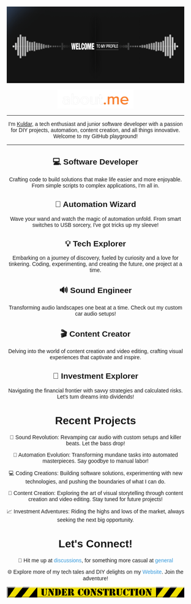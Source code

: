 <div align="center" style="font-family: 'Arial', sans-serif; padding: 20px;">
  <img src="./Assets/welcome.gif" alt="Welcome" width="1000" height="200">
  
  <p>

  </p>
  <img src="./Assets/About.me.png" alt="About me" width="200" height="50">
  <hr style="border-color: #ffffff;">
  
  <p>I'm <a href="https://github.com/Kuldar" text-decoration: none;">Kuldar</a>, a tech enthusiast and junior software developer with a passion for DIY projects, automation, content creation, and all things innovative. Welcome to my GitHub playground!</p>
  <hr style="border-color: #ffffff;">

  <h2>💻 Software Developer</h2>
  <p>Crafting code to build solutions that make life easier and more enjoyable. From simple scripts to complex applications, I'm all in.</p>

  <h2>🤖 Automation Wizard</h2>
  <p>Wave your wand and watch the magic of automation unfold. From smart switches to USB sorcery, I've got tricks up my sleeve!</p>

  <h2>💡 Tech Explorer</h2>
  <p>Embarking on a journey of discovery, fueled by curiosity and a love for tinkering. Coding, experimenting, and creating the future, one project at a time.</p>
  
  <h2>🔊 Sound Engineer</h2>
  <p>Transforming audio landscapes one beat at a time. Check out my custom car audio setups!</p>

  <h2>🎬 Content Creator</h2>
  <p>Delving into the world of content creation and video editing, crafting visual experiences that captivate and inspire.</p>

  <h2>💼 Investment Explorer</h2>
  <p>Navigating the financial frontier with savvy strategies and calculated risks. Let's turn dreams into dividends!</p>



  <h1>Recent Projects</h1>

  <p>🔧 Sound Revolution: Revamping car audio with custom setups and killer beats. Let the bass drop!</p>
  <p>🤖 Automation Evolution: Transforming mundane tasks into automated masterpieces. Say goodbye to manual labor!</p>
  <p>💻 Coding Creations: Building software solutions, experimenting with new technologies, and pushing the boundaries of what I can do.</p>
  <p>🎥 Content Creation: Exploring the art of visual storytelling through content creation and video editing. Stay tuned for future projects!</p>
  <p>📈 Investment Adventures: Riding the highs and lows of the market, always seeking the next big opportunity.</p>



  <h1>Let's Connect!</h1>

  <p>📧 Hit me up at <a href="https://github.com/Kuldar9/Kuldar9/discussions/1" style="color: #3498db; text-decoration: none;">discussions</a>, for something more casual at <a href="https://github.com/Kuldar9/Kuldar9/discussions/2" style="color: #3498db; text-decoration: none;">general</a> </p>

  <p>🌐 Explore more of my tech tales and DIY delights on my <a href="https://kuldar9.github.io/" style="color: #3498db; text-decoration: none;">Website</a>. Join the adventure!</p>

  <img src="./Assets/Under-construction.gif" alt="Under Construction" style="max-width: 100%; height: auto;">
</div>
